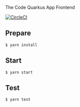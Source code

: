 The Code Quarkus App Frontend

[![CircleCI](https://circleci.com/gh/fabric8-launcher/code.quarkus.io/tree/master.svg?style=svg)](https://circleci.com/gh/fabric8-launcher/code.quarkus.io/tree/master)

## Prepare

```
$ yarn install
```

## Start

```
$ yarn start
```

## Test

```
$ yarn test
```